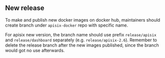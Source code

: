 ## New release

To make and publish new docker images on docker hub, maintainers should create branch under `apisix-docker` repo with specific name.

For apisix new version, the branch name should use prefix `release/apisix` and `release/dashboard` separately (e.g. `release/apisix-2.6`). Remember to delete the release branch after the new images published, since the branch would got no use afterwards.
